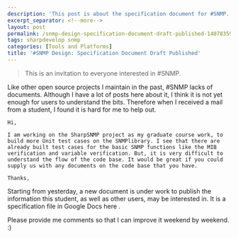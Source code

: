 ```yaml
---
description: 'This post is about the specification document for #SNMP.'
excerpt_separator: <!--more-->
layout: post
permalink: /snmp-design-specification-document-draft-published-14078359972c
tags: sharpdevelop snmp
categories: [Tools and Platforms]
title: '#SNMP Design: Specification Document Draft Published'
---
```

> This is an invitation to everyone interested in #SNMP.

Like other open source projects I maintain in the past, #SNMP lacks of documents. Although I have a lot of posts here about it, I think it is not yet enough for users to understand the bits. Therefore when I received a mail from a student, I found it is hard for me to help out.
<!--more-->

``` text
Hi,

I am working on the SharpSNMP project as my graduate course work, to build more Unit test cases on the SNMPlibrary. I see that there are already built test cases for the basic SNMP functions like the MIB verification and variable verification. But, it is very difficult to understand the flow of the code base. It would be great if you could supply us with any documents on the code base that you have.

Thanks,
```
Starting from yesterday, a new document is under work to publish the information this student, as well as other users, may be interested in. It is a specification file in Google Docs here .

Please provide me comments so that I can improve it weekend by weekend. :)
